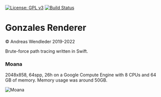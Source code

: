 [![License: GPL v3](https://img.shields.io/badge/License-GPLv3-blue.svg)](https://www.gnu.org/licenses/gpl-3.0)
[![Build Status](https://github.com/gonsolo/gonzales/actions/workflows/main.yml/badge.svg)](https://github.com/gonsolo/gonzales_private/actions/workflows/main.yml)

# Gonzales Renderer

© Andreas Wendleder 2019-2022

Brute-force path tracing written in Swift.

### Moana

2048x858, 64spp, 26h on a Google Compute Engine with 8 CPUs and 64 GB of memory.
Memory usage was around 50GB.

![Moana](Images/moana.png)


